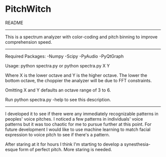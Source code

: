 # PitchWitch

README

---

This is a spectrum analyzer with color-coding and pitch binning to improve comprehension speed.

---

Required Packages: 
	-Numpy
	-Scipy
	-PyAudio
	-PyQtGraph

Usage: 
	python spectra.py 
		or
	python spectra.py X Y
	
Where X is the lower octave and Y is the higher octave. The lower the bottom octave, the choppier the analyzer will be due to FFT constraints. 

Omitting X and Y defaults an octave range of 3 to 6.

Run python spectra.py -help to see this description.


---

I developed it to see if there were any immediately recognizable patterns in peoples' voice pitches. I noticed a few patterns in individuals' voice patterns but it was too chaotic for me to pursue further at this point. 
For future development I would like to use machine learning to match facial expression to voice pitch to see if there's a pattern.

After staring at it for hours I think I'm starting to develop a synesthesia-esque form of perfect pitch. More staring is needed. 


